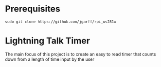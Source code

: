 # Prerequisites
`sudo git clone https://github.com/jgarff/rpi_ws281x`

# Lightning Talk Timer
The main focus of this project is to create an easy to read timer that counts down from a length of time input by the user

